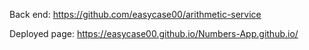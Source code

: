 Back end:
https://github.com/easycase00/arithmetic-service

Deployed page:
https://easycase00.github.io/Numbers-App.github.io/
